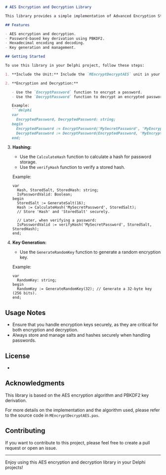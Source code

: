 ```markdown
# AES Encryption and Decryption Library

This library provides a simple implementation of Advanced Encryption Standard (AES) encryption and decryption in Delphi. AES is a widely used symmetric encryption algorithm for securing data. This readme will guide you on how to use this library in your Delphi projects.

## Features

- AES encryption and decryption.
- Password-based key derivation using PBKDF2.
- Hexadecimal encoding and decoding.
- Key generation and management.

## Getting Started

To use this library in your Delphi project, follow these steps:

1. **Include the Unit:** Include the `MEncryptDecryptAES` unit in your project's `uses` clause.

2. **Encryption and Decryption:**

   - Use the `EncryptPassword` function to encrypt a password.
   - Use the `DecryptPassword` function to decrypt an encrypted password.

   Example:
   ```delphi
   var
     EncryptedPassword, DecryptedPassword: string;
   begin
     EncryptedPassword := EncryptPassword('MySecretPassword', 'MyEncryptionKey');
     DecryptedPassword := DecryptPassword(EncryptedPassword, 'MyEncryptionKey');
   end;
   ```

3. **Hashing:**

   - Use the `CalculateHash` function to calculate a hash for password storage.
   - Use the `verifyHash` function to verify a stored hash.

   Example:
   ```delphi
   var
     Hash, StoredSalt, StoredHash: string;
     IsPasswordValid: Boolean;
   begin
     StoredSalt := GenerateSalt(16);
     Hash := CalculateHash('MySecretPassword', StoredSalt);
     // Store 'Hash' and 'StoredSalt' securely.
     
     // Later, when verifying a password:
     IsPasswordValid := verifyHash('MySecretPassword', StoredSalt, StoredHash);
   end;
   ```

4. **Key Generation:**

   - Use the `GenerateRandomKey` function to generate a random encryption key.
   
   Example:
   ```delphi
   var
     RandomKey: string;
   begin
     RandomKey := GenerateRandomKey(32); // Generate a 32-byte key (256 bits).
   end;
   ```

## Usage Notes

- Ensure that you handle encryption keys securely, as they are critical for both encryption and decryption.
- Always store and manage salts and hashes securely when handling passwords.

## License

-

## Acknowledgments

This library is based on the AES encryption algorithm and PBKDF2 key derivation.

For more details on the implementation and the algorithm used, please refer to the source code in `MEncryptDecryptAES.pas`.

## Contributing

If you want to contribute to this project, please feel free to create a pull request or open an issue.

---

Enjoy using this AES encryption and decryption library in your Delphi projects!
```

